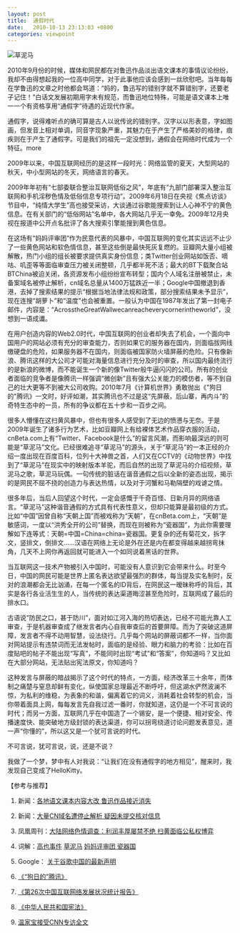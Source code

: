 ```yaml
---
layout: post
title:  通假时代
date:   2010-10-13 23:13:03 +0800
categories: viewpoint
---
```


![草泥马](https://c2.staticflickr.com/4/3822/14118241257_8839be6ba8_b.jpg)

2010年9月份的时候，媒体和网民都在对鲁迅作品淡出语文课本的事情议论纷纷，我却不由得想起我的一位高中同学，对于此事他应该会感到一丝欣慰吧。当年每每在学鲁迅的文章之时他都会骂道：“妈的，鲁迅写的错别字就不算错别字，还要老子记住！”白话文发展初期用字未有规范，而鲁迅地位特殊，可能是语文课本上唯一一个有资格享用“通假字”待遇的近现代作家。

通假字，说得难听点的确可算是古人以讹传讹的错别字。汉字以以形表意，字如图画，但发音上相对单调，同音字现象严重，其魅力在于产生了严格美妙的格律，痼疾则在于产生了通假字。可是我们的祖先一定没想到，通假会在网络时代成为一个特征。more

2009年以来，中国互联网经历的是这样一段时光：网络监管的夏天，大型网站的秋天，中小型网站的冬天，网络语言的春天。

2009年年初有“七部委联合整治互联网低俗之风”，年底有“九部门部署深入整治互联网和手机淫秽色情及低俗信息专项行动”。2009年6月18日在央视《焦点访谈》节目中，“纯情大学生”高也接受采访，大谈通过谷歌能搜索到让人心神不宁的黄色信息。在有关部门的“低俗网站”名单中，各大网站几乎无一幸免。2009年12月央视在报道中公开点名批评了各大搜索引擎能搜到黄色信息。

在这场有“妈妈评审团”作为民意代表的风暴中，中国互联网的变化其实远远不止少了一些黄色网站和软色情信息，甚至这些倒是最快死灰复燃的。豆瓣网大量小组被解散，热门小组的组长被要求提供真实身份信息；类Twitter创业网站如饭否、嘀咕、叽歪等等面临审查压力被关闭整顿，几乎都半死不活；最大的BT下载聚合站BTChina被迫关闭，各资源发布小组纷纷宣布转型；国内个人域名注册被禁止，未备案域名被停止解析，cn域名总量从1400万猛跌近一半；Google中国撤退到香港，去掉了搜索结果的提示“根据当地法律法规和政策，部分搜索结果未予显示”，现在连搜“胡萝卜”和“温度”也会被重置。一般认为中国在1987年发出了第一封电子邮件，内容是：“AcrosstheGreatWallwecanreacheverycornerintheworld”，没想到一语成谶。

在用户创造内容的Web2.0时代，中国互联网的创业者却失去了机会，一个面向中国用户的网站必须有充分的审查能力，否则如果它的服务器在国内，则面临拔网线缴硬盘的危险，如果服务器不在国内，则面临被国家防火墙屏蔽的危险。只有像新浪、腾讯这样的大公司才可能对海量信息进行充分及时的审查，所以国内最终流行的是新浪的微博，而不能诞生一个新的像Twitter般牛逼闪闪的公司。所有的创业者面临的竞争者是像腾讯一样强调“微创新”且有强大公关能力的模仿者，等不到自己的壮大更等不到被大公司收购。2010年7月《计算机世界》勇敢抛出《"狗日的"腾讯》一文时，好评如潮，其实腾讯也不过是这“先屏蔽，后山寨，再内斗”的奇特生态中的一员，所有的争议都在五十步和一百步之间。

很多人懵懂在这扫黄风暴中，但也有很多人感受到了无边的愤懑与无奈。于是2009年诞生了诸多行为艺术，比如豆瓣网上有给裸体艺术作品穿衣服的活动，cnBeta.com上有“Twitter、Facebook是什么”的留言风潮，而影响最深远的则可能是“草泥马”文化。已经很难追寻“草泥马”的源头，关于“草泥马”的一本正经的介绍一度出现在百度百科，位列十大神兽之首，人们又在CCTV的《动物世界》中找到了“草泥马”在现实中的映射版本羊驼，而后自然的出现了草泥马的介绍视频，草泥马之歌，草泥马玩偶。一句传统的脏话在谐音通假之后以全新的姿态出现，揭示的是网民不屈不挠的创造力与表达热情，以及对于河蟹和马勒隔壁的戏谑之情。

很多年后，当后人回望这个时代，一定会感慨于千奇百怪、日新月异的网络语言。“草泥马”这种谐音通假的方式具有代表性意义，但却只能算是最初级的方式。比如“中国”因曾自称“天朝上国”而被戏称为“天朝”，在cnBeta.com上，“天朝”是敏感词，一度以“洪秀全开的公司”替换，而现在则被称为“瓷器国”，为此你需要理解如下连等式：天朝=中国=China=china=瓷器国。更复杂的还有菊花文，拆字文，竖排文，倒排文……汉语在网络上无论是外在还是内在都变得越来越拐弯抹角，几天不上网你再返回就可能进入一个如同说着黑话的世界。

当互联网这一技术产物被引入中国时，可能没有人意识到它会带来什么。时至今日，中国的网民可能是世界上匿名表达欲望最强烈的群体，每当提及实名制时，反对的浪潮都会无比汹涌，在每一个匿名的ID背后，在网民这一暧昧称呼的背后，其实是各行各业活生生的人，当传统的表达渠道晦涩甚至危险时，互联网成了最后的排水口。

古语说“防民之口，甚于防川”，面对如江河入海的热切表达，已经不可能光靠人工审查，于是机器审查成了继发言者内心自我审查后的首要屏障。而为了突破这道屏障，发言者不得不动用智慧，设法绕行。几乎每个网站的屏蔽词都不一样，当你面对网站提示有违禁词而无法发帖时，面临的是经验、眼力和脑力的考验：比如在百度贴吧的帖子不能出现“写真”，不能同时出现“考试”和“答案”，你知道吗？又比如在大部分网站，无法贴出宪法原文，你知道吗？

这种发言与屏蔽的暗战揭示了这个时代的特点，一方面，经济改革三十余年，而体制之痛楚与窒息却鲜有变化，纵使国家总理最近不断呼吁，但这湖水俨然波澜不惊，为私利的维稳，为表象的和谐，偏离着它的词义，消耗着社会转型的机会，当你带着面具上网，每每发言先自我过滤一番时，你就知道，这仍是一个不可言说的时代；而另一方面，互联网几乎在中国造了一个锡安，是一个便捷、相对安全、传播速度快、能突破地方级封锁的表达渠道，你可以拐弯绕道讨论问题发表意见，道一声“你懂的”，所以这又是一个犹可言说的时代。

不可言说，犹可言说，说，还是不说？

我做了一个梦，梦中有人对我说：“让我们在没有通假字的地方相见”，醒来时，我发现自己变成了HelloKitty。

【参考与推荐】

1.  新闻：[各地语文课本内容大改 鲁迅作品接近消失](http://news.163.com/10/0908/09/6G2279CL0001124J.html)

2.  新闻：[大量CN域名遭停止解析 疑因未提交核对信息](http://tech.qq.com/a/20100830/000301.htm)

3.  凤凰周刊：[大陆网络色情调查：利润丰厚屡禁不绝 扫黄面临公私权博弈](http://news.ifeng.com/opinion/meiti/ph/detail_2010_09/09/2471705_0.shtml)

4.  词解：[高也事件](http://zh.wikipedia.org/zh-cn/%E9%AB%98%E4%B9%9F%E4%BA%8B%E4%BB%B6) [草泥马](http://zh.wikipedia.org/zh-cn/%E8%8D%89%E6%B3%A5%E9%A9%AC) [妈妈评审团 ](http://baike.baidu.com/view/3112854.htm)[瓷器国](http://cn.bing.com/search?FORM=IEFM1&amp;q=%E7%93%B7%E5%99%A8%E5%9B%BD)

5. Google： [关于谷歌中国的最新声明](http://www.google.com/press/new-approach-to-china/update.html)

6.  [《“狗日的”腾讯》](http://tech.sina.com.cn/i/2010-07-24/20434467150.shtml)

7.  [《第26次中国互联网络发展状况统计报告》](http://tech.qq.com/zt2010/cnnic26/)

8.  [《中华人民共和国宪法》](http://www.gov.cn/gongbao/content/2004/content_62714.htm)

9.  [温家宝接受CNN专访全文](http://yyyyiiii.blogspot.com/2010/10/cnn-zakaria-2010103.html)
